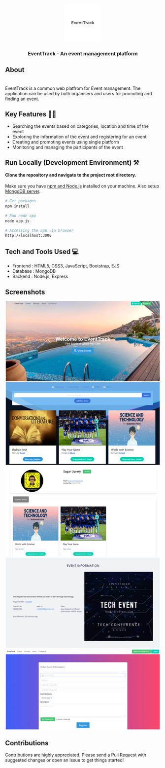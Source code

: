 <h1 align="center">
    <img src="screenshots/Logo.jpg" width=120px/>
</h1>
<h3 align="center">
    <b>EventTrack - An event management platform</b>
</h3>



## About 
<h1></h1>

EventTrack is a common web platfrom for Event management. The application can be used by both organisers and users for promoting and finding an event. 

## Key Features 🧑‍💻

- Searching the events based on categories, location and time of the event 
- Exploring the information of the event and registering for an event
- Creating and promoting events using single platform
- Monitoring and managing the participants of the event

## Run Locally (Development Environment) ⚒️

#### Clone the repository and navigate to the project root directory.
Make sure you have [npm and Node.js](https://docs.npmjs.com/downloading-and-installing-node-js-and-npm) installed on your machine. Also setup [MongoDB server](https://www.mongodb.com/docs/manual/tutorial/install-mongodb-on-windows/).


```bash
# Get packages
npm install
```

``` bash
# Run node app
node app.js
```

```bash
# Accessing the app via browser
http://localhost:3000
``` 


## Tech and Tools Used 💻

- Frontend : HTML5, CSS3, JavaScript, Bootstrap, EJS
- Database : MongoDB
- Backend  : Node.js, Express

  
## Screenshots 

<div align="center">
  <img src="screenshots/Homepage.jpg"width=500/>
  <img src="screenshots/EventDisplay.jpg" width=500/>
  <img src="screenshots/UserDashboard.jpg" width=500/>
  <img src="screenshots/EventInfo.jpg" width=500/>
  <img src="screenshots/CreateEvent.jpg" width=500/>
</div>

## Contributions

Contributions are highly appreciated. Please send a Pull Request with suggested changes or open an Issue to get things started!

